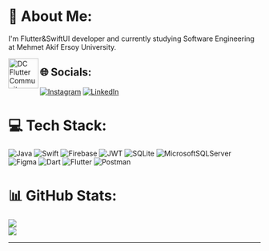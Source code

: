 # 💫 About Me:
I'm Flutter&SwiftUI developer and currently studying Software Engineering at Mehmet Akif Ersoy University.

<a href="https://github.com/Yusufihsangorgel"><img src="https://flutter-badge-generator.web.app/assets/assets/images/badges/dcfluttercommunity-member.svg" alt="DC Flutter Community Member" align="left" height="60" width="60" ></a>


## 🌐 Socials:
[![Instagram](https://img.shields.io/badge/Instagram-%23E4405F.svg?logo=Instagram&logoColor=white)](https://instagram.com/aestheticscoding) [![LinkedIn](https://img.shields.io/badge/LinkedIn-%230077B5.svg?logo=linkedin&logoColor=white)](https://linkedin.com/in/yusuf-ihsan-görgel-a33694219) 

# 💻 Tech Stack:
![Java](https://img.shields.io/badge/java-%23ED8B00.svg?style=for-the-badge&logo=java&logoColor=white) ![Swift](https://img.shields.io/badge/swift-F54A2A?style=for-the-badge&logo=swift&logoColor=white) ![Firebase](https://img.shields.io/badge/firebase-%23039BE5.svg?style=for-the-badge&logo=firebase) ![JWT](https://img.shields.io/badge/JWT-black?style=for-the-badge&logo=JSON%20web%20tokens) ![SQLite](https://img.shields.io/badge/sqlite-%2307405e.svg?style=for-the-badge&logo=sqlite&logoColor=white) ![MicrosoftSQLServer](https://img.shields.io/badge/Microsoft%20SQL%20Sever-CC2927?style=for-the-badge&logo=microsoft%20sql%20server&logoColor=white) 	![Figma](https://img.shields.io/badge/figma-%23F24E1E.svg?style=for-the-badge&logo=figma&logoColor=white) ![Dart](https://img.shields.io/badge/dart-%230175C2.svg?style=for-the-badge&logo=dart&logoColor=white) ![Flutter](https://img.shields.io/badge/Flutter-%2302569B.svg?style=for-the-badge&logo=Flutter&logoColor=white) ![Postman](https://img.shields.io/badge/Postman-FF6C37?style=for-the-badge&logo=postman&logoColor=white)
# 📊 GitHub Stats:
![](https://github-readme-streak-stats.herokuapp.com/?user=Yusufihsangorgel&theme=dark&hide_border=true)<br/>
![](https://github-readme-stats.vercel.app/api/top-langs/?username=Yusufihsangorgel&theme=dark&hide_border=true&include_all_commits=false&count_private=false&layout=compact)

---

